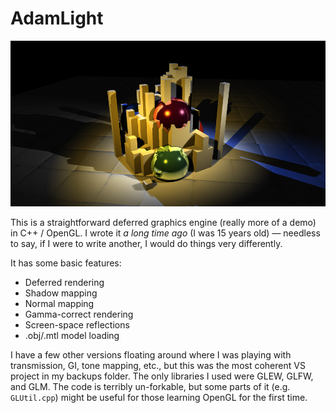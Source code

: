 # AdamLight

![screenshot](screenshot2.png?raw=true "engine screenshot showing shadows, normal mapping, screen-space reflections")

This is a straightforward deferred graphics engine (really more of a demo) in C++ / OpenGL. I wrote it *a long time ago* (I was 15 years old) — needless to say, if I were to write another, I would do things very differently.

It has some basic features:

* Deferred rendering
* Shadow mapping
* Normal mapping
* Gamma-correct rendering
* Screen-space reflections
* .obj/.mtl model loading

I have a few other versions floating around where I was playing with transmission, GI, tone mapping, etc., but this was the most coherent VS project in my backups folder.
The only libraries I used were GLEW, GLFW, and GLM. The code is terribly un-forkable, but some parts of it (e.g. `GLUtil.cpp`) might be useful for those learning OpenGL for the first time.
